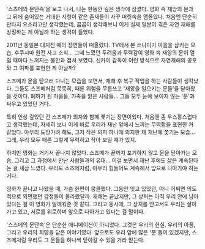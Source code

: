 
'스즈메의 문단속'을 보고 나서, 나는 한동안 깊은 생각에 잠겼다. 영화 속 재앙의 문과 그 뒤에 숨어있는 거대한 지렁이 같은 존재들이 자꾸 머릿속을 맴돌았다. 처음엔 단순히 판타지 요소라고만 생각했는데, 곰곰이 생각해보니 이게 실제 일본이 겪은 자연 재해를 상징하는 게 아닐까 하는 생각이 들었다.

2011년 동일본 대지진 때의 장면들이 떠올랐다. TV에서 본 쓰나미가 마을을 삼키는 모습, 후쿠시마 원전 사고 소식... 그때 느꼈던 두려움과 무력감이 영화 속 재앙의 문이 열릴 때마다 느껴지는 불안과 겹쳐 보였다. 신카이 감독이 이런 방식으로 자연재해의 공포와 그 여파를 표현한 게 아닐까?

스즈메가 문을 닫으러 다니는 모습을 보면서, 재해 후 복구 작업을 하는 사람들이 생각났다. 그들도 스즈메처럼 묵묵히, 때론 위험을 무릅쓰고  '재앙을 일으키는 문들'을 닫아왔을 것이다. 폐허가 된 마을들, 가족을 잃은 사람들... 그들 모두 눈에 보이지 않는 '문'과 싸우고 있었던 거다.

특히 인상 깊었던 건 스즈메가 의자와 함께 쫓기는 장면이었다. 처음엔 좀 우스꽝스럽다고 생각했는데, 자세히 보니 이게 바로 우리가 재난 앞에서 느끼는 무력함을 표현한 거 같았다. 아무리 도망가려 해도, 그저 작은 의자 하나에 의지한 채 재난에 쫓기는 모습... 그래, 우리 모두 때론 그렇게 무력하고 작아 보일 때가 있지.

하지만 영화는 거기서 끝나지 않았다. 스즈메가 끝까지 포기하지 않고 문을 닫아가는 모습, 그리고 그 과정에서 만난 사람들과의 유대... 이걸 보면서 재난 후에도 삶은 계속된다는 걸 새삼 느꼈다. 우리도 스즈메처럼, 아무리 힘들어도 계속해서 앞으로 나아가야 하는 거다.

영화가 끝나고 나왔을 때, 가슴 한편이 뭉클했다. 그동안 잊고 있었던, 아니 어쩌면 의도적으로 외면했던 감정들이 올라왔달까. 재해는 끝났지만, 그 상처는 아직 우리 안에 남아있다는 걸 이 영화가 일깨워준 것 같다. 그리고 동시에, 그 상처를 안고서도 우리는 살아가고 있고, 서로를 위로하며 앞으로 나아가고 있다는 걸 말이다.

'스즈메의 문단속'은 단순한 애니메이션이 아니었다. 그것은 우리의 현실, 우리의 아픔, 그리고 우리의 희망을 담은 이야기였다. 앞으로도 우리 앞에 많은 '문'들이 있겠지만, 스즈메처럼 우리도 그 문들을 하나씩 닫아갈 수 있을 거라 믿는다.